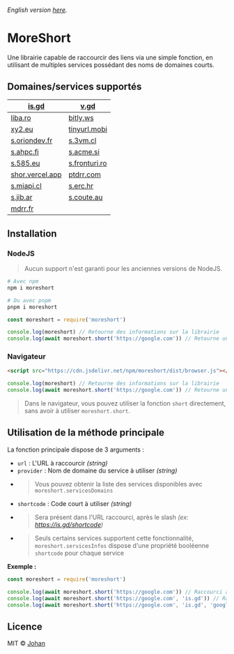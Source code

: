 ###### English version [here](https://github.com/johan-perso/moreshort/blob/main/README.md).

# MoreShort

Une librairie capable de raccourcir des liens via une simple fonction, en utilisant de multiples services possédant des noms de domaines courts.


## Domaines/services supportés

| [is.gd](https://is.gd)                               | [v.gd](https://v.gd)                           |
|------------------------------------------------------|------------------------------------------------|
| [liba.ro](https://liba.ro)                           | [bitly.ws](https://bitly.ws)                   |
| [xy2.eu](https://xy2.eu)                             | [tinyurl.mobi](https://tinyurl.mobi)           |
| [s.oriondev.fr](https://github.com/oriionn/quecto)   | [s.3vm.cl](https://unshort.johanstick.fr)      |
| [s.ahpc.fi](https://unshort.johanstick.fr)           | [s.acme.si](https://unshort.johanstick.fr)     |
| [s.585.eu](https://unshort.johanstick.fr)            | [s.fronturi.ro](https://unshort.johanstick.fr) |
| [shor.vercel.app](https://unshort.johanstick.fr)     | [ptdrr.com](https://unshort.johanstick.fr)     |
| [s.miapi.cl](https://unshort.johanstick.fr)          | [s.erc.hr](https://unshort.johanstick.fr)      |
| [s.jib.ar](https://unshort.johanstick.fr)            | [s.coute.au](https://unshort.johanstick.fr)    |
| [mdrr.fr](https://unshort.johanstick.fr)             |  |


## Installation

### NodeJS

> Aucun support n'est garanti pour les anciennes versions de NodeJS.

```bash
# Avec npm
npm i moreshort

# Ou avec pnpm
pnpm i moreshort
```

```js
const moreshort = require('moreshort')

console.log(moreshort) // Retourne des informations sur la librairie
console.log(await moreshort.short('https://google.com')) // Retourne un lien raccourci
```

### Navigateur

```html
<script src="https://cdn.jsdelivr.net/npm/moreshort/dist/browser.js"></script>
```

```js
console.log(moreshort) // Retourne des informations sur la librairie
console.log(await moreshort.short('https://google.com')) // Retourne un lien raccourci
```

> Dans le navigateur, vous pouvez utiliser la fonction `short` directement, sans avoir à utiliser `moreshort.short`.


## Utilisation de la méthode principale

La fonction principale dispose de 3 arguments :

* `url` : L'URL à raccourcir *(string)*
* `provider` : Nom de domaine du service à utiliser *(string)*
* > Vous pouvez obtenir la liste des services disponibles avec `moreshort.servicesDomains`
* `shortcode` : Code court à utiliser *(string)*
* > Sera présent dans l'URL raccourci, après le slash *(ex: https://is.gd/shortcode)*
* > Seuls certains services supportent cette fonctionnalité, `moreshort.servicesInfos` dispose d'une propriété booléenne `shortcode` pour chaque service

**Exemple :**

```js
const moreshort = require('moreshort')

console.log(await moreshort.short('https://google.com')) // Raccourci avec un service aléatoire
console.log(await moreshort.short('https://google.com', 'is.gd')) // Raccourci avec le service is.gd
console.log(await moreshort.short('https://google.com', 'is.gd', 'google')) // Raccourci avec le service is.gd et le code court "google"
```


## Licence

MIT © [Johan](https://johanstick.fr)